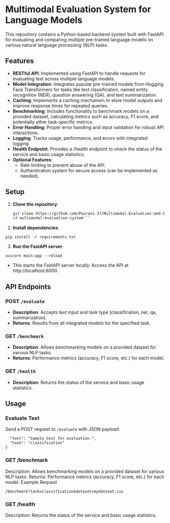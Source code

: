 # Multimodal Evaluation System for Language Models

This repository contains a Python-based backend system built with FastAPI for evaluating and comparing multiple pre-trained language models on various natural language processing (NLP) tasks.

## Features

- **RESTful API**: Implemented using FastAPI to handle requests for evaluating text across multiple language models.
- **Model Integration**: Integrates popular pre-trained models from Hugging Face Transformers for tasks like text classification, named entity recognition (NER), question answering (QA), and text summarization.
- **Caching**: Implements a caching mechanism to store model outputs and improve response times for repeated queries.
- **Benchmarking**: Includes functionality to benchmark models on a provided dataset, calculating metrics such as accuracy, F1 score, and potentially other task-specific metrics.
- **Error Handling**: Proper error handling and input validation for robust API interactions.
- **Logging**: Tracks usage, performance, and errors with integrated logging.
- **Health Endpoint**: Provides a /health endpoint to check the status of the service and basic usage statistics.
- **Optional Features**:
  - Rate limiting to prevent abuse of the API.
  - Authentication system for secure access (can be implemented as needed).

## Setup

1. **Clone the repository**:
   ```bash
   git clone https://github.com/Poorani-27/Multimodal-Evaluation-and-Comparison-System.git
   cd multimodal-evaluation-system```

2. **Install dependencies**:

```
pip install -r requirements.txt

```

3. **Run the FastAPI server**:

```
uvicorn main:app --reload

```
 - This starts the FastAPI server locally. Access the API at http://localhost:8000.


## API Endpoints

### POST `/evaluate`

- **Description**: Accepts text input and task type (classification, ner, qa, summarization).
- **Returns**: Results from all integrated models for the specified task.

### GET `/benchmark`

- **Description**: Allows benchmarking models on a provided dataset for various NLP tasks.
- **Returns**: Performance metrics (accuracy, F1 score, etc.) for each model.

### GET `/health`

- **Description**: Returns the status of the service and basic usage statistics.


## Usage

### Evaluate Text

Send a POST request to `/evaluate` with JSON payload:

``` {
  "text": "Sample text for evaluation.",
  "task": "classification"
}
```

### GET /benchmark
Description: Allows benchmarking models on a provided dataset for various NLP tasks.
Returns: Performance metrics (accuracy, F1 score, etc.) for each model.
Example Request

``` /benchmark?task=classification&dataset=mydataset.csv ```


### GET /health
Description: Returns the status of the service and basic usage statistics.

